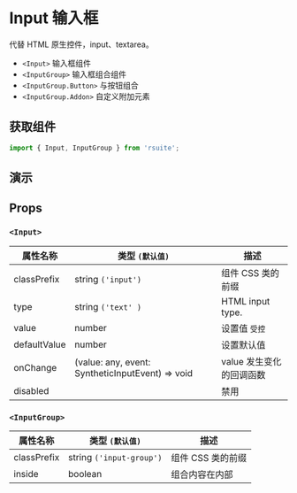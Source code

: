 # Input 输入框

代替 HTML 原生控件，input、textarea。

* `<Input>` 输入框组件
* `<InputGroup>` 输入框组合组件
* `<InputGroup.Button>` 与按钮组合
* `<InputGroup.Addon>` 自定义附加元素

## 获取组件

```js
import { Input, InputGroup } from 'rsuite';
```

## 演示

<!--{demo}-->

## Props

### `<Input>`

| 属性名称     | 类型 `(默认值)`                                                    | 描述                     |
| ------------ | ------------------------------------------------------------------ | ------------------------ |
| classPrefix  | string `('input')`                                                 | 组件 CSS 类的前缀               |
| type         | string `('text' )`                                                 | HTML input type.         |
| value        | number                                                             | 设置值 `受控`            |
| defaultValue | number                                                             | 设置默认值               |
| onChange     | (value: any, event: SyntheticInputEvent<HTMLInputElement>) => void | value 发生变化的回调函数 |
| disabled     |                                                                    | 禁用                     |

### `<InputGroup>`

| 属性名称    | 类型 `(默认值)`          | 描述           |
| ----------- | ------------------------ | -------------- |
| classPrefix | string `('input-group')` | 组件 CSS 类的前缀     |
| inside      | boolean                  | 组合内容在内部 |
